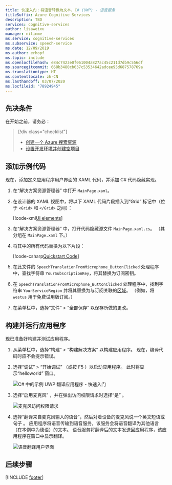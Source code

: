 ```yaml
---
title: 快速入门：将语音转换为文本，C# (UWP) - 语音服务
titleSuffix: Azure Cognitive Services
description: TBD
services: cognitive-services
author: lisaweixu
manager: nitinme
ms.service: cognitive-services
ms.subservice: speech-service
ms.date: 12/09/2019
ms.author: erhopf
ms.topic: include
ms.openlocfilehash: e84c7423e0f061004a827ac45c211d7db9c556df
ms.sourcegitcommit: 668b3480cb637c53534642adcee95d687578769a
ms.translationtype: HT
ms.contentlocale: zh-CN
ms.lasthandoff: 03/07/2020
ms.locfileid: "78924945"
---
```

## <a name="prerequisites"></a>先决条件

在开始之前，请务必：

> [!div class="checklist"]
> * [创建一个 Azure 搜索资源](../../../../get-started.md)
> * [设置开发环境并创建空项目](../../../../quickstarts/setup-platform.md?tabs=uwp)

## <a name="add-sample-code"></a>添加示例代码

现在，添加定义应用程序用户界面的 XAML 代码，并添加 C# 代码隐藏实现。

1. 在“解决方案资源管理器”  中打开 `MainPage.xaml`。

1. 在设计器的 XAML 视图中，将以下 XAML 代码片段插入到“Grid”  标记中（位于 `<Grid>` 和 `</Grid>` 之间）：

   [!code-xml[UI elements](~/samples-cognitive-services-speech-sdk/quickstart/csharp/uwp/translate-speech-to-text/helloworld/MainPage.xaml#StackPanel)]

1. 在“解决方案资源管理器”  中，打开代码隐藏源文件 `MainPage.xaml.cs`。 （其分组在 `MainPage.xaml` 下。）

1. 将其中的所有代码替换为以下片段：

   [!code-csharp[Quickstart Code](~/samples-cognitive-services-speech-sdk/quickstart/csharp/uwp/translate-speech-to-text/helloworld/MainPage.xaml.cs#code)]

1. 在此文件的 `SpeechTranslationFromMicrophone_ButtonClicked` 处理程序中，查找字符串 `YourSubscriptionKey`，将其替换为订阅密钥。

1. 在 `SpeechTranslationFromMicrophone_ButtonClicked` 处理程序中，找到字符串 `YourServiceRegion` 并将其替换为与订阅关联的[区域](~/articles/cognitive-services/Speech-Service/regions.md)。 （例如，将 `westus` 用于免费试用版订阅。）

1. 在菜单栏中，选择“文件”   > “全部保存”  以保存所做的更改。

## <a name="build-and-run-the-application"></a>构建并运行应用程序

现已准备好构建并测试应用程序。

1. 从菜单栏中，选择“构建”   > “构建解决方案”  以构建应用程序。 现在，编译代码时应不会提示错误。

1. 选择“调试”   > “开始调试”  （或按 F5  ）以启动应用程序。 此时将显示“helloworld”  窗口。

   ![C# 中的示例 UWP 翻译应用程序 - 快速入门](~/articles/cognitive-services/Speech-Service/media/sdk/qs-translate-speech-uwp-helloworld-window.png)

1. 选择“启用麦克风”  ，并在弹出访问权限请求时选择“是”  。

   ![麦克风访问权限请求](~/articles/cognitive-services/Speech-Service/media/sdk/qs-csharp-uwp-10-access-prompt.png)

1. 选择“翻译来自麦克风输入的语音”，然后对着设备的麦克风说一个英文短语或句子  。 应用程序将语音传输到语音服务，该服务会将语音翻译为其他语言（在本例中为德语）的文本。 语音服务将翻译后的文本发送回应用程序，该应用程序在窗口中显示翻译。

   ![语音翻译用户界面](~/articles/cognitive-services/Speech-Service/media/sdk/qs-translate-csharp-uwp-ui-result.png)

## <a name="next-steps"></a>后续步骤

[!INCLUDE [footer](./footer.md)]
